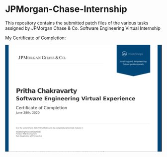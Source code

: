 # JPMorgan-Chase-Internship
This repository contains the submitted patch files of the various tasks assigned by JPMorgan Chase &amp; Co. Software Engineering Virtual Internship

My Certificate of Completion:

![Certificate](https://github.com/PrithaChakravarty/JPMorgan-Chase-Internship/blob/master/Screenshot.png)
